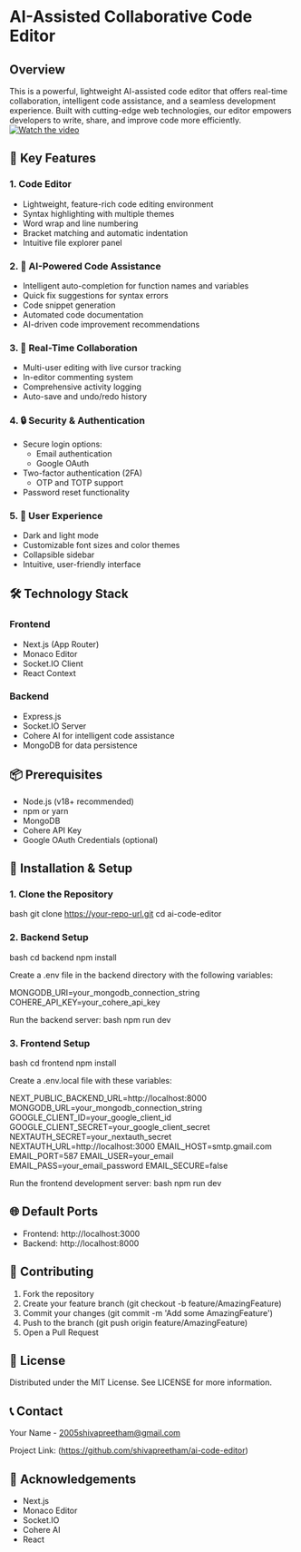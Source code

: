 # AI-Assisted Collaborative Code Editor

## Overview

This is a powerful, lightweight AI-assisted code editor that offers real-time collaboration, intelligent code assistance, and a seamless development experience. Built with cutting-edge web technologies, our editor empowers developers to write, share, and improve code more efficiently.
[![Watch the video](https://img.youtube.com/vi/1JKeSBsQ2zA/maxresdefault.jpg)](https://youtu.be/1JKeSBsQ2zA)

## 🚀 Key Features

### 1. Code Editor
- Lightweight, feature-rich code editing environment
- Syntax highlighting with multiple themes
- Word wrap and line numbering
- Bracket matching and automatic indentation
- Intuitive file explorer panel

### 2. 🤖 AI-Powered Code Assistance
- Intelligent auto-completion for function names and variables
- Quick fix suggestions for syntax errors
- Code snippet generation
- Automated code documentation
- AI-driven code improvement recommendations

### 3. 🤝 Real-Time Collaboration
- Multi-user editing with live cursor tracking
- In-editor commenting system
- Comprehensive activity logging
- Auto-save and undo/redo history

### 4. 🔒 Security & Authentication
- Secure login options:
  - Email authentication
  - Google OAuth
- Two-factor authentication (2FA)
  - OTP and TOTP support
- Password reset functionality

### 5. 🎨 User Experience
- Dark and light mode
- Customizable font sizes and color themes
- Collapsible sidebar
- Intuitive, user-friendly interface

## 🛠 Technology Stack

### Frontend
- Next.js (App Router)
- Monaco Editor
- Socket.IO Client
- React Context

### Backend
- Express.js
- Socket.IO Server
- Cohere AI for intelligent code assistance
- MongoDB for data persistence

## 📦 Prerequisites

- Node.js (v18+ recommended)
- npm or yarn
- MongoDB
- Cohere API Key
- Google OAuth Credentials (optional)

## 🔧 Installation & Setup

### 1. Clone the Repository
bash
git clone https://your-repo-url.git
cd ai-code-editor


### 2. Backend Setup
bash
cd backend
npm install


Create a .env file in the backend directory with the following variables:

MONGODB_URI=your_mongodb_connection_string
COHERE_API_KEY=your_cohere_api_key


Run the backend server:
bash
npm run dev


### 3. Frontend Setup
bash
cd frontend
npm install


Create a .env.local file with these variables:

NEXT_PUBLIC_BACKEND_URL=http://localhost:8000
MONGODB_URL=your_mongodb_connection_string
GOOGLE_CLIENT_ID=your_google_client_id
GOOGLE_CLIENT_SECRET=your_google_client_secret
NEXTAUTH_SECRET=your_nextauth_secret
NEXTAUTH_URL=http://localhost:3000
EMAIL_HOST=smtp.gmail.com
EMAIL_PORT=587
EMAIL_USER=your_email
EMAIL_PASS=your_email_password
EMAIL_SECURE=false


Run the frontend development server:
bash
npm run dev


## 🌐 Default Ports
- Frontend: http://localhost:3000
- Backend: http://localhost:8000

## 🤝 Contributing
1. Fork the repository
2. Create your feature branch (git checkout -b feature/AmazingFeature)
3. Commit your changes (git commit -m 'Add some AmazingFeature')
4. Push to the branch (git push origin feature/AmazingFeature)
5. Open a Pull Request

## 📄 License
Distributed under the MIT License. See LICENSE for more information.

## 📞 Contact
Your Name - 2005shivapreetham@gmail.com

Project Link: (https://github.com/shivapreetham/ai-code-editor)

## 🙌 Acknowledgements
- Next.js
- Monaco Editor
- Socket.IO
- Cohere AI
- React
